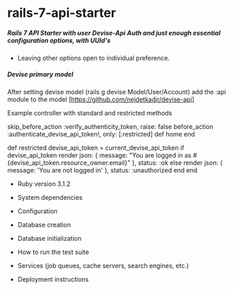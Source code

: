 # rails-7-api-starter

##### Rails 7 API Starter with user Devise-Api Auth and just enough essential configuration options, with UUId's

- Leaving other options open to individual preference.

##### Devise primary model

After setting devise model (rails g devise Model/User/Account) add the :api module to the model [https://github.com/nejdetkadir/devise-api]

Example controller with standard and restricted methods

skip_before_action :verify_authenticity_token, raise: false
before_action :authenticate_devise_api_token!, only: [:restricted]
def home
end

def restricted
devise_api_token = current_devise_api_token
if devise_api_token
render json: { message: "You are logged in as #{devise_api_token.resource_owner.email}" }, status: :ok
else
render json: { message: 'You are not logged in' }, status: :unauthorized
end
end

- Ruby version
  3.1.2

- System dependencies

- Configuration

- Database creation

- Database initialization

- How to run the test suite

- Services (job queues, cache servers, search engines, etc.)

- Deployment instructions
